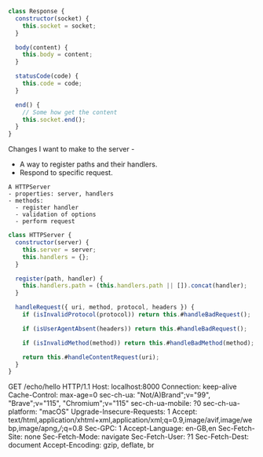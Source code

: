 ```js
class Response {
  constructor(socket) {
    this.socket = socket;
  }

  body(content) {
    this.body = content;
  }

  statusCode(code) {
    this.code = code;
  }

  end() {
    // Some how get the content
    this.socket.end();
  }
}
```

Changes I want to make to the server -

- A way to register paths and their handlers.
- Respond to specific request.

```
A HTTPServer
- properties: server, handlers
- methods:
  - register handler
  - validation of options
  - perform request
```

```js
class HTTPServer {
  constructor(server) {
    this.server = server;
    this.handlers = {};
  }

  register(path, handler) {
    this.handlers.path = (this.handlers.path || []).concat(handler);
  }

  handleRequest({ uri, method, protocol, headers }) {
    if (isInvalidProtocol(protocol)) return this.#handleBadRequest();

    if (isUserAgentAbsent(headers)) return this.#handleBadRequest();

    if (isInvalidMethod(method)) return this.#handleBadMethod(method);

    return this.#handleContentRequest(uri);
  }
}
```

GET /echo/hello HTTP/1.1
Host: localhost:8000
Connection: keep-alive
Cache-Control: max-age=0
sec-ch-ua: "Not/A)Brand";v="99", "Brave";v="115", "Chromium";v="115"
sec-ch-ua-mobile: ?0
sec-ch-ua-platform: "macOS"
Upgrade-Insecure-Requests: 1
Accept: text/html,application/xhtml+xml,application/xml;q=0.9,image/avif,image/webp,image/apng,_/_;q=0.8
Sec-GPC: 1
Accept-Language: en-GB,en
Sec-Fetch-Site: none
Sec-Fetch-Mode: navigate
Sec-Fetch-User: ?1
Sec-Fetch-Dest: document
Accept-Encoding: gzip, deflate, br
